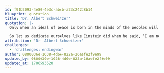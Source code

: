 ```yaml
---
id: f91b2093-4e80-4e3c-abcb-a23c242d8b14
blueprint: quotation
title: 'Dr. Albert Schweitzer'
quotation: |-
  Only when an ideal of peace is born in the minds of the peoples will the institutions set up to maintain this peace effectively fulfill the function expected of them.

  So let us dedicate ourselves like Einstein did when he said, ‘I am not only a pacifist but a militant pacifist. I am willing to fight for peace. Nothing will end war unless the people themselves refuse to go to war.’
attribution: 'Dr. Albert Schweitzer'
challenges:
  - 'challenges::endingwar'
author: 0800036e-1638-4d6e-822a-26aefe2f9e99
updated_by: 0800036e-1638-4d6e-822a-26aefe2f9e99
updated_at: 1706593520
---
```

